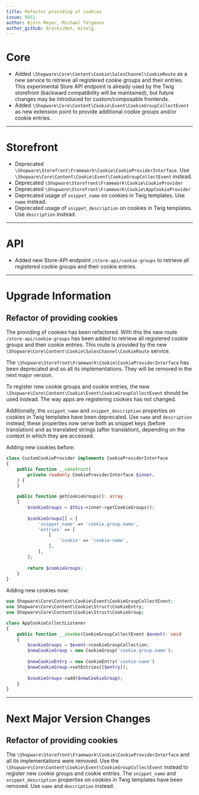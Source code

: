 ```yaml
---
title: Refactor providing of cookies
issue: 9451
author: Björn Meyer, Michael Telgmann
author_github: BrocksiNet, mitelg
---
```


# Core

* Added `\Shopware\Core\Content\Cookie\SalesChannel\CookieRoute` as a new service to retrieve all registered cookie groups and their entries. This experimental Store API endpoint is already used by the Twig storefront (backward compatibility will be maintained), but future changes may be introduced for custom/composable frontends.
* Added `\Shopware\Core\Content\Cookie\Event\CookieGroupCollectEvent` as new extension point to provide additional cookie groups and/or cookie entries.

___

# Storefront

* Deprecated `\Shopware\Storefront\Framework\Cookie\CookieProviderInterface`. Use `\Shopware\Core\Content\Cookie\Event\CookieGroupCollectEvent` instead.
* Deprecated `\Shopware\Storefront\Framework\Cookie\CookieProvider`
* Deprecated `\Shopware\Storefront\Framework\Cookie\AppCookieProvider`
* Deprecated usage of `snippet_name` on cookies in Twig templates. Use `name` instead.
* Deprecated usage of `snippet_description` on cookies in Twig templates. Use `description` instead.

___

# API

* Added new Store-API endpoint `/store-api/cookie-groups` to retrieve all registered cookie groups and their cookie entries.

___

# Upgrade Information

## Refactor of providing cookies

The providing of cookies has been refactored.
With this the new route `/store-api/cookie-groups` has been added to retrieve all registered cookie groups and their cookie entries.
This route is provided by the new `\Shopware\Core\Content\Cookie\SalesChannel\CookieRoute` service.

The `\Shopware\Storefront\Framework\Cookie\CookieProviderInterface` has been deprecated and so all its implementations.
They will be removed in the next major version.

To register new cookie groups and cookie entries, the new `\Shopware\Core\Content\Cookie\Event\CookieGroupCollectEvent` should be used instead.
The way apps are registering cookies has not changed.

Additionally, the `snippet_name` and `snippet_description` properties on cookies in Twig templates have been deprecated.
Use `name` and `description` instead; these properties now serve both as snippet keys (before translation) and as translated strings (after translation), depending on the context in which they are accessed.

Adding new cookies before:
```php
class CustomCookieProvider implements CookieProviderInterface
{
    public function __construct(
        private readonly CookieProviderInterface $inner,
    ) {
    }

    public function getCookieGroups(): array
    {
        $cookieGroups = $this->inner->getCookieGroups();
        
        $cookieGroups[] = [
            'snippet_name' => 'cookie.group.name',
            'entries' => [
                [
                    'cookie' => 'cookie-name',
                ],
            ],
        ];
        
        return $cookieGroups;
    }
}
```

Adding new cookies now:
```php
use Shopware\Core\Content\Cookie\Event\CookieGroupCollectEvent;
use Shopware\Core\Content\Cookie\Struct\CookieEntry;
use Shopware\Core\Content\Cookie\Struct\CookieGroup;

class AppCookieCollectListener
{
    public function __invoke(CookieGroupCollectEvent $event): void
    {
        $cookieGroups = $event->cookieGroupCollection;
        $newCookieGroup = new CookieGroup('cookie.group.name');
        
        $newCookieEntry = new CookieEntry('cookie-name')
        $newCookieGroup->setEntries([$entry]);
        
        $cookieGroups->add($newCookieGroup);
    }
}
```

___

# Next Major Version Changes

## Refactor of providing cookies

The `\Shopware\Storefront\Framework\Cookie\CookieProviderInterface` and all its implementations were removed.
Use the `\Shopware\Core\Content\Cookie\Event\CookieGroupCollectEvent` instead to register new cookie groups and cookie entries.
The `snippet_name` and `snippet_description` properties on cookies in Twig templates have been removed.
Use `name` and `description` instead.
